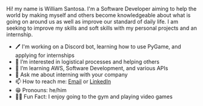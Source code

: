 Hi! my name is William Santosa. I'm a Software Developer aiming to help the world by making myself and others become knowledgeable about what is going on around us as well as improve our standard of daily life. I am seeking to improve my skills and soft skills with my personal projects and an internship.
 
- 🖊️ I'm working on a Discord bot, learning how to use PyGame, and applying for internships
- 👀 I’m interested in logistical processes and helping others
- 🌱 I’m learning AWS, Software Development, and various APIs
- 💬 Ask me about interning with your company
- 📫 How to reach me: [Email](mailto:williamwsantosa@gmail.com) or [LinkedIn](https://www.linkedin.com/in/williamsantosa/)
- 😁 Pronouns: he/him
- 💪🏼 Fun Fact: I enjoy going to the gym and playing video games
